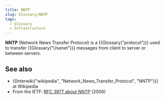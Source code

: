 ```yaml
---
title: NNTP
slug: Glossary/NNTP
tags:
  - Glossary
  - Infrastructure
---
```

**NNTP** (Network News Transfer Protocol) is a {{Glossary("protocol")}} used to transfer {{Glossary("Usenet")}} messages from client to server or between servers.

## See also

- {{Interwiki("wikipedia", "Network_News_Transfer_Protocol", "NNTP")}} at Wikipedia
- From the IETF: [RFC 3977 about NNTP](https://datatracker.ietf.org/doc/html/rfc3977) (2006)
